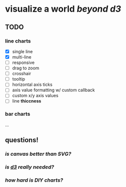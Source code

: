 # visualize a world _beyond d3_

## TODO

### line charts

- [x] single line
- [x] multi-line
- [ ] responsive
- [ ] drag to zoom
- [ ] crosshair
- [ ] tooltip
- [ ] horizontal axis ticks
- [ ] axis value formatting w/ custom callback
- [ ] custom x/y axis values
- [ ] line **thiccness** 

### bar charts

...

## questions!

### _is canvas better than SVG?_

### _is [d3](https://d3js.org/) really needed?_

### _how hard is DIY charts?_
